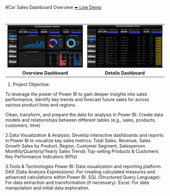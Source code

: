 #Car Sales Dashboard Overview
[➥ Live Demo](https://app.powerbi.com/view?r=eyJrIjoiZTRiZGI5MjEtN2JjMi00YmY1LTlkZGItYTg5NTNlOTNhYTA2IiwidCI6IjNjYWNjYzA2LTY3ZmEtNDdjZS05YzVhLTIyNDM2OWUxNzZlMyJ9)

<table>
    <tr>
        <td><img src="https://github.com/mishrashivamgg/Car_Sales/blob/main/Images/Overview.png" width="300"/></td>
        <td><img src="https://github.com/mishrashivamgg/Car_Sales/blob/main/Images/Details.png" alt="deaths" width="300"/></td>
    </tr>

<tr>
        <td align="center"><b>Overview Dashboard</b></td>
        <td align="center"><b>Details Dashboard</b></td>
    </tr>
</table>
  
1. Project Objective:

To leverage the power of Power BI to gain deeper insights into sales performance, identify key trends and forecast future sales for  across various product lines and regions.

Clean, transform, and prepare the data for analysis in Power BI.
Create data models and relationships between different tables (e.g., sales, products, customers, time)

  2.Data Visualization & Analysis:
Develop interactive dashboards and reports in Power BI to visualize key sales metrics:
Total Sales, Revenue, Sales Growth
Sales by Product, Region, Customer Segment, Salesperson
Monthly/Quarterly/Yearly Sales Trends
Top-selling Products & Customers
Key Performance Indicators (KPIs)

  3.Tools & Technologies
Power BI: Data visualization and reporting platform.
DAX (Data Analysis Expressions): For creating calculated measures and advanced calculations within Power BI.
SQL (Structured Query Language): For data extraction and transformation (if necessary).
Excel: For data manipulation and initial data exploration.
